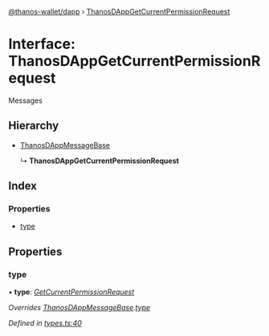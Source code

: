 [@thanos-wallet/dapp](../README.md) › [ThanosDAppGetCurrentPermissionRequest](thanosdappgetcurrentpermissionrequest.md)

# Interface: ThanosDAppGetCurrentPermissionRequest

Messages

## Hierarchy

* [ThanosDAppMessageBase](thanosdappmessagebase.md)

  ↳ **ThanosDAppGetCurrentPermissionRequest**

## Index

### Properties

* [type](thanosdappgetcurrentpermissionrequest.md#type)

## Properties

###  type

• **type**: *[GetCurrentPermissionRequest](../enums/thanosdappmessagetype.md#getcurrentpermissionrequest)*

*Overrides [ThanosDAppMessageBase](thanosdappmessagebase.md).[type](thanosdappmessagebase.md#type)*

*Defined in [types.ts:40](https://github.com/madfish-solutions/thanoswallet-dapp/blob/bdc6bb6/src/types.ts#L40)*
